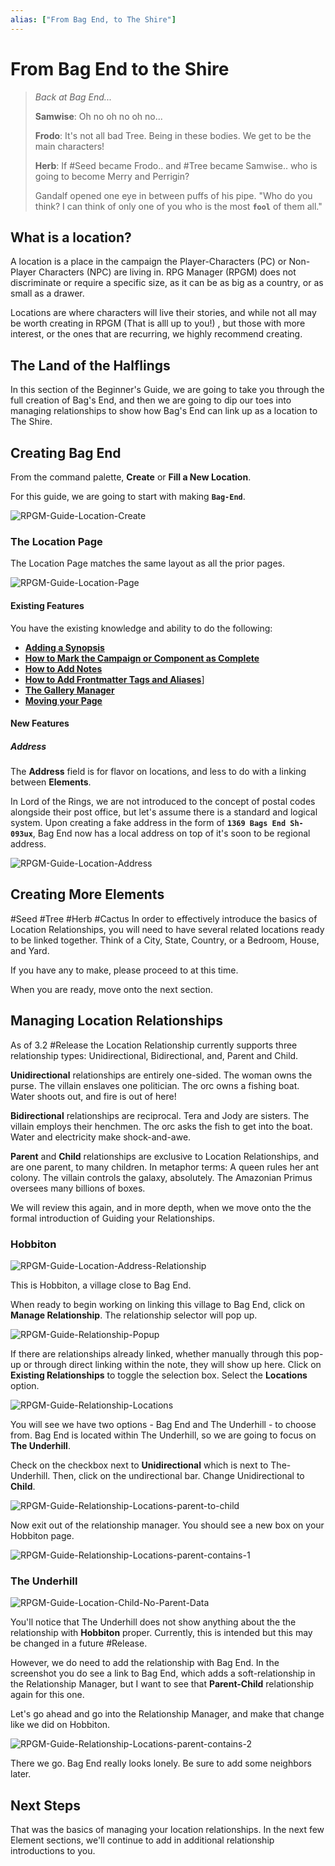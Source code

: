 ```yaml
---
alias: ["From Bag End, to The Shire"]
---
```

# From Bag End to the Shire

> *Back at Bag End...*
>
> **Samwise**: Oh no oh no oh no...
>
> **Frodo**: It's not all bad Tree. Being in these bodies. We get to be the main characters!
>
> **Herb**: If #Seed became Frodo.. and #Tree became Samwise.. who is going to become Merry and Perrigin?
>
> Gandalf opened one eye in between puffs of his pipe. "Who do you think? I can think of only one of you who is the most **`fool`** of them all."

## What is a location?

A location is a place in the campaign the Player-Characters (PC) or Non-Player Characters (NPC) are living in. RPG Manager (RPGM) does not discriminate  or require a specific size, as it can be as big as a country, or as small as a drawer.

Locations are where characters will live their stories, and while not all may be worth creating in RPGM (That is alll up to you!) , but those with more interest, or the ones that are recurring, we highly recommend creating.

## The Land of the Halflings

In this section of the Beginner's Guide, we are going to take you through the full creation of Bag's End, and then we are going to dip our toes into managing relationships to show how Bag's End can link up as a location to The Shire.

## Creating Bag End

From the command palette, **Create** or **Fill a New Location**. 

For this guide, we are going to start with making **`Bag-End`**.

![RPGM-Guide-Location-Create](../Zadens_Photo_Album/Guide/Elements/Location/RPGM-Guide-Location-Create.png)

### The Location Page

The Location Page matches the same layout as all the prior pages. 

![RPGM-Guide-Location-Page](../Zadens_Photo_Album/Guide/Elements/Location/RPGM-Guide-Location-Page.png)

#### Existing Features

You have the existing knowledge and ability to do the following:

- [**Adding a Synopsis**](../Building_the_Campaign/Building-a-Campaign.md#Adding%20a%20Synopsis)
- [**How to Mark the Campaign or Component as Complete**](../Building_the_Campaign/Building-a-Campaign.md#How%20to%20Mark%20the%20Campaign%20or%20Component%20as%20Complete)
- [**How to Add Notes**](../Building_the_Campaign/Building-a-Campaign.md#How%20to%20Add%20Notes)
- [**How to Add Frontmatter Tags and Aliases**](../Building_the_Campaign/Building-a-Campaign.md#How%20to%20Add%20Frontmatter%20Tags%20and%20Aliases)]
- [**The Gallery Manager**](../Building_the_Campaign/Creating-an-Adventure.md#The%20Gallery%20Manager)
- [**Moving your Page**](../Building_the_Campaign/Creating-an-Adventure.md#Moving%20your%20Page)

#### New Features
##### Address
The **Address** field is for flavor on locations, and less to do with a linking between **Elements**.

In Lord of the Rings, we are not introduced to the concept of postal codes alongside their post office, but let's assume there is a standard and logical system. Upon creating a fake address in the form of **`1369 Bags End Sh-093ux`**, Bag End now has a local address on top of it's soon to be regional address.

![RPGM-Guide-Location-Address](../Zadens_Photo_Album/Guide/Elements/Location/RPGM-Guide-Location-Address.png)

## Creating More Elements

#Seed #Tree #Herb #Cactus 
In order to effectively introduce the basics of Location Relationships, you will need to have several related locations ready to be linked together. Think of a City, State, Country, or a Bedroom, House, and Yard. 

If you have any to make, please proceed to at this time. 

When you are ready, move onto the next section. 

## Managing Location Relationships

As of 3.2 #Release the Location Relationship currently supports three relationship types: Unidirectional, Bidirectional, and, Parent and Child. 

**Unidirectional** relationships are entirely one-sided. The woman owns the purse. The villain enslaves one politician. The orc owns a fishing boat. Water shoots out, and fire is out of here!

**Bidirectional** relationships are reciprocal. Tera and Jody are sisters. The villain employs their henchmen. The orc asks the fish to get into the boat. Water and electricity make shock-and-awe.

**Parent** and **Child** relationships are exclusive to Location Relationships, and are one parent, to many children. In metaphor terms: A queen rules her ant colony. The villain controls the galaxy, absolutely. The Amazonian Primus oversees many billions of boxes. 

We will review this again, and in more depth, when we move onto the the formal introduction of Guiding your Relationships.

### Hobbiton

![RPGM-Guide-Location-Address-Relationship](../Zadens_Photo_Album/Guide/Elements/Location/RPGM-Guide-Location-Address-Relationship.png)

This is Hobbiton, a village close to Bag End. 

When ready to begin working on linking this village to Bag End, click on **Manage Relationship**. The relationship selector will pop up. 

![RPGM-Guide-Relationship-Popup](../Zadens_Photo_Album/Guide/Elements/Relationship_Manager/RPGM-Guide-Relationship-Popup.png)

If there are relationships already linked, whether manually through this pop-up or through direct linking within the note, they will show up here. Click on **Existing Relationships** to toggle the selection box. Select the **Locations** option.

![RPGM-Guide-Relationship-Locations](../Zadens_Photo_Album/Guide/Elements/Relationship_Manager/RPGM-Guide-Relationship-Locations.png)

You will see we have two options - Bag End and The Underhill - to choose from. Bag End is located within The Underhill, so we are going to focus on **The Underhill**. 

Check on the checkbox next to **Unidirectional** which is next to The-Underhill. Then, click on the undirectional bar. Change Unidirectional to **Child**.

![RPGM-Guide-Relationship-Locations-parent-to-child](../Zadens_Photo_Album/Guide/Elements/Relationship_Manager/RPGM-Guide-Relationship-Locations-parent-to-child.png)

Now exit out of the relationship manager. You should see a new box on your Hobbiton page.

![RPGM-Guide-Relationship-Locations-parent-contains-1](../Zadens_Photo_Album/Guide/Elements/Relationship_Manager/RPGM-Guide-Relationship-Locations-parent-contains-1.png)

### The Underhill

![RPGM-Guide-Location-Child-No-Parent-Data](../Zadens_Photo_Album/Guide/Elements/Relationship_Manager/RPGM-Guide-Location-Child-No-Parent-Data.png)

You'll notice that The Underhill does not show anything about the the relationship with **Hobbiton** proper. Currently, this is intended but this may be changed in a future #Release.  

However, we do need to add the relationship with Bag End. In the screenshot you do see a link to Bag End, which adds a soft-relationship in the Relationship Manager, but I want to see that **Parent-Child** relationship again for this one. 

Let's go ahead and go into the Relationship Manager, and make that change like we did on Hobbiton. 

![RPGM-Guide-Relationship-Locations-parent-contains-2](../Zadens_Photo_Album/Guide/Elements/Relationship_Manager/RPGM-Guide-Relationship-Locations-parent-contains-2.png)

There we go. Bag End really looks lonely. Be sure to add some neighbors later. 

## Next Steps

That was the basics of managing your location relationships. In the next few Element sections, we'll continue to add in additional relationship introductions to you.


